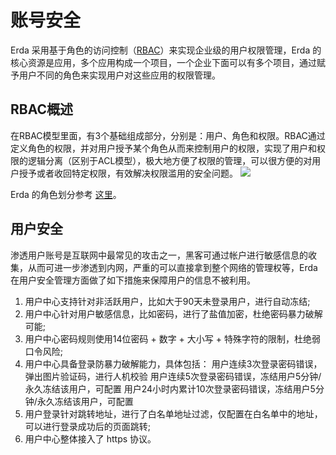 # 账号安全
Erda 采用基于角色的访问控制（[RBAC](https://en.wikipedia.org/wiki/Role-based_access_control)）来实现企业级的用户权限管理，Erda 的核心资源是应用，多个应用构成一个项目，一个企业下面可以有多个项目，通过赋予用户不同的角色来实现用户对这些应用的权限管理。
## RBAC概述
在RBAC模型里面，有3个基础组成部分，分别是：用户、角色和权限。RBAC通过定义角色的权限，并对用户授予某个角色从而来控制用户的权限，实现了用户和权限的逻辑分离（区别于ACL模型），极大地方便了权限的管理，可以很方便的对用户授予或者收回特定权限，有效解决权限滥用的安全问题。
![](https://terminus-paas.oss-cn-hangzhou.aliyuncs.com/paas-doc/2020/06/16/1bedee07-1893-4780-a45e-862de877ddcd.png)

Erda 的角色划分参考 [这里](../platform-design.md#角色和权限)。

## 用户安全
渗透用户账号是互联网中最常见的攻击之一，黑客可通过帐户进行敏感信息的收集，从而可进一步渗透到内网，严重的可以直接拿到整个网络的管理权等，Erda 在用户安全管理方面做了如下措施来保障用户的信息不被利用。
1. 用户中心支持针对非活跃用户，比如大于90天未登录用户，进行自动冻结;
2. 用户中心针对用户敏感信息，比如密码，进行了盐值加密，杜绝密码暴力破解可能;
3. 用户中心密码规则使用14位密码 + 数字 + 大小写 + 特殊字符的限制，杜绝弱口令风险;
4. 用户中心具备登录防暴力破解能力，具体包括：
   	用户连续3次登录密码错误，弹出图片验证码，进行人机校验
   	用户连续5次登录密码错误，冻结用户5分钟/永久冻结该用户，可配置
   	用户24小时内累计10次登录密码错误，冻结用户5分钟/永久冻结该用户，可配置
5. 用户登录针对跳转地址，进行了白名单地址过滤，仅配置在白名单中的地址，可以进行登录成功后的页面跳转;
6. 用户中心整体接入了 https 协议。
